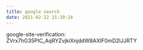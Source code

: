 ```yaml
---
title: google search
date: 2021-02-22 15:39:24
---
```


google-site-verification: ZVrx7hG35PIC_AqRYZvjkiXnjddW8AXIF0mD2lJJRTY